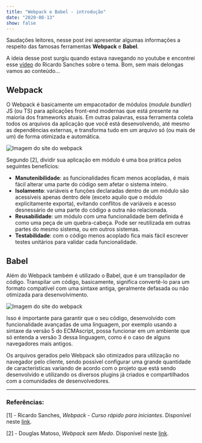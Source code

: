 ```yaml
---
title: "Webpack e Babel - introdução"
date: "2020-08-13"
show: false
---
```


Saudações leitores, nesse post irei apresentar algumas informações a respeito das famosas ferramentas **Webpack** e **Babel**.

A ideia desse post surgiu quando estava navegando no youtube e encontrei esse [vídeo](https://www.youtube.com/watch?v=sU3W2ZTt-8I) do Ricardo Sanches sobre o tema. Bom, sem mais delongas vamos ao conteúdo...

## Webpack

O Webpack é basicamente um empacotador de módulos (*module bundler*) JS (ou TS) para aplicações front-end modernas que está presente na maioria dos frameworks atuais. Em outras palavras, essa ferramenta coleta todos os arquivos da aplicação que você está desenvolvendo, até mesmo as dependências externas, e transforma tudo em um arquivo só (ou mais de um) de forma otimizada e automática. 

![Imagem do site do webpack](/post-images/webpack-e-babel/webpack-site.JPG)

Segundo [2], dividir sua aplicação em módulo é uma boa prática pelos seguintes benefícios:

* **Manutenibilidade**: as funcionalidades ficam menos acopladas, é mais fácil alterar uma parte do código sem afetar o sistema inteiro.
* **Isolamento**: variáveis e funções declaradas dentro de um módulo são acessíveis apenas dentro dele (exceto aquilo que o módulo explicitamente exporta), evitando conflitos de variáveis e acesso desnessário de uma parte do código a outra não relacionada.
* **Reusabilidade**: um módulo com uma funcionalidade bem definida é como uma peça de um quebra-cabeça. Pode ser reutilizada em outras partes do mesmo sistema, ou em outros sistemas.
* **Testabilidade**: com o código menos acoplado fica mais fácil escrever testes unitários para validar cada funcionalidade.

## Babel

Além do Webpack também é utilizado o Babel, que é um transpilador de código. Transpilar um código, basicamente, significa convertê-lo para um formato compatível com uma sintaxe antiga, geralmente defasada ou não otimizada para desenvolvimento.

![Imagem do site do webpack](/post-images/webpack-e-babel/babel-logo.svg)

Isso é importante para garantir que o seu código, desenvolvido com funcionalidade avançadas de uma linguagem, por exemplo usando a sintaxe da versão 5 do ECMAscript, possa funcionar em um ambiente que só entenda a versão 3 dessa linguagem, como é o caso de alguns navegadores mais antigos.

Os arquivos gerados pelo Webpack são otimizados para utilização no navegador pelo cliente, sendo possível configurar uma grande quantidade de características variando de acordo com o projeto que está sendo desenvolvido e utilizando os diversos plugins já criados e compartilhados com a comunidades de desenvolvedores.

---

### Referências:

[1] - Ricardo Sanches, *Webpack - Curso rápido para iniciantes*. Disponível neste [link](https://www.youtube.com/watch?v=sU3W2ZTt-8I).

[2] - Douglas Matoso, *Webpack sem Medo*. Disponível neste [link](https://www.webdevdrops.com/webpack-sem-medo-introducao-af889eb659e7).